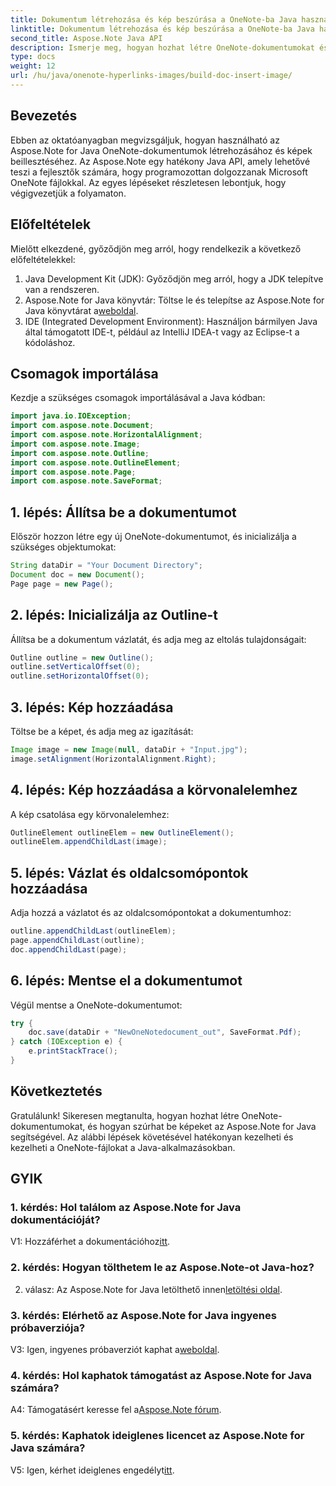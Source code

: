 ```yaml
---
title: Dokumentum létrehozása és kép beszúrása a OneNote-ba Java használatával
linktitle: Dokumentum létrehozása és kép beszúrása a OneNote-ba Java használatával
second_title: Aspose.Note Java API
description: Ismerje meg, hogyan hozhat létre OneNote-dokumentumokat és szúrhat be képeket az Aspose.Note for Java használatával. Lépésről lépésre bemutató útmutató a zökkenőmentes integrációhoz.
type: docs
weight: 12
url: /hu/java/onenote-hyperlinks-images/build-doc-insert-image/
---
```

## Bevezetés

Ebben az oktatóanyagban megvizsgáljuk, hogyan használható az Aspose.Note for Java OneNote-dokumentumok létrehozásához és képek beillesztéséhez. Az Aspose.Note egy hatékony Java API, amely lehetővé teszi a fejlesztők számára, hogy programozottan dolgozzanak Microsoft OneNote fájlokkal. Az egyes lépéseket részletesen lebontjuk, hogy végigvezetjük a folyamaton.

## Előfeltételek

Mielőtt elkezdené, győződjön meg arról, hogy rendelkezik a következő előfeltételekkel:

1. Java Development Kit (JDK): Győződjön meg arról, hogy a JDK telepítve van a rendszeren.
2.  Aspose.Note for Java könyvtár: Töltse le és telepítse az Aspose.Note for Java könyvtárat a[weboldal](https://releases.aspose.com/note/java/).
3. IDE (Integrated Development Environment): Használjon bármilyen Java által támogatott IDE-t, például az IntelliJ IDEA-t vagy az Eclipse-t a kódoláshoz.

## Csomagok importálása

Kezdje a szükséges csomagok importálásával a Java kódban:

```java
import java.io.IOException;
import com.aspose.note.Document;
import com.aspose.note.HorizontalAlignment;
import com.aspose.note.Image;
import com.aspose.note.Outline;
import com.aspose.note.OutlineElement;
import com.aspose.note.Page;
import com.aspose.note.SaveFormat;
```

## 1. lépés: Állítsa be a dokumentumot

Először hozzon létre egy új OneNote-dokumentumot, és inicializálja a szükséges objektumokat:

```java
String dataDir = "Your Document Directory";
Document doc = new Document();
Page page = new Page();
```

## 2. lépés: Inicializálja az Outline-t

Állítsa be a dokumentum vázlatát, és adja meg az eltolás tulajdonságait:

```java
Outline outline = new Outline();
outline.setVerticalOffset(0);
outline.setHorizontalOffset(0);
```

## 3. lépés: Kép hozzáadása

Töltse be a képet, és adja meg az igazítását:

```java
Image image = new Image(null, dataDir + "Input.jpg");
image.setAlignment(HorizontalAlignment.Right);
```

## 4. lépés: Kép hozzáadása a körvonalelemhez

A kép csatolása egy körvonalelemhez:

```java
OutlineElement outlineElem = new OutlineElement();
outlineElem.appendChildLast(image);
```

## 5. lépés: Vázlat és oldalcsomópontok hozzáadása

Adja hozzá a vázlatot és az oldalcsomópontokat a dokumentumhoz:

```java
outline.appendChildLast(outlineElem);
page.appendChildLast(outline);
doc.appendChildLast(page);
```

## 6. lépés: Mentse el a dokumentumot

Végül mentse a OneNote-dokumentumot:

```java
try {
    doc.save(dataDir + "NewOneNotedocument_out", SaveFormat.Pdf);
} catch (IOException e) {
    e.printStackTrace();
}
```

## Következtetés

Gratulálunk! Sikeresen megtanulta, hogyan hozhat létre OneNote-dokumentumokat, és hogyan szúrhat be képeket az Aspose.Note for Java segítségével. Az alábbi lépések követésével hatékonyan kezelheti és kezelheti a OneNote-fájlokat a Java-alkalmazásokban.

## GYIK

### 1. kérdés: Hol találom az Aspose.Note for Java dokumentációját?

 V1: Hozzáférhet a dokumentációhoz[itt](https://reference.aspose.com/note/java/).

### 2. kérdés: Hogyan tölthetem le az Aspose.Note-ot Java-hoz?

 2. válasz: Az Aspose.Note for Java letölthető innen[letöltési oldal](https://releases.aspose.com/note/java/).

### 3. kérdés: Elérhető az Aspose.Note for Java ingyenes próbaverziója?

 V3: Igen, ingyenes próbaverziót kaphat a[weboldal](https://releases.aspose.com/).

### 4. kérdés: Hol kaphatok támogatást az Aspose.Note for Java számára?

 A4: Támogatásért keresse fel a[Aspose.Note fórum](https://forum.aspose.com/c/note/28).

### 5. kérdés: Kaphatok ideiglenes licencet az Aspose.Note for Java számára?

 V5: Igen, kérhet ideiglenes engedélyt[itt](https://purchase.aspose.com/temporary-license/).
